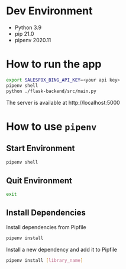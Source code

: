 # Dev Environment
- Python 3.9
- pip 21.0
- pipenv 2020.11

# How to run the app
```bash
export SALESFOX_BING_API_KEY=<your api key>
pipenv shell
python ./flask-backend/src/main.py
```
The server is available at http://localhost:5000

# How to use `pipenv`

## Start Environment
```bash
pipenv shell
```

## Quit Environment
```bash
exit
```

## Install Dependencies
Install dependencies from Pipfile
```bash
pipenv install
```
Install a new dependency and add it to Pipfile
```bash
pipenv install [library_name]
```

